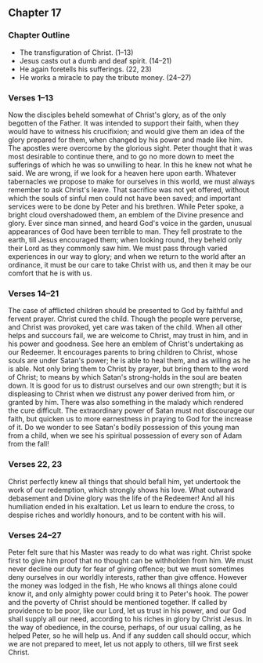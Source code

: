 ## Chapter 17

### Chapter Outline

- The transfiguration of Christ. (1–13)
- Jesus casts out a dumb and deaf spirit. (14–21)
- He again foretells his sufferings. (22, 23)
- He works a miracle to pay the tribute money. (24–27)

### Verses 1–13

Now the disciples beheld somewhat of Christ's glory, as of the only begotten of the Father. It was intended to support their faith, when they would have to witness his crucifixion; and would give them an idea of the glory prepared for them, when changed by his power and made like him. The apostles were overcome by the glorious sight. Peter thought that it was most desirable to continue there, and to go no more down to meet the sufferings of which he was so unwilling to hear. In this he knew not what he said. We are wrong, if we look for a heaven here upon earth. Whatever tabernacles we propose to make for ourselves in this world, we must always remember to ask Christ's leave. That sacrifice was not yet offered, without which the souls of sinful men could not have been saved; and important services were to be done by Peter and his brethren. While Peter spoke, a bright cloud overshadowed them, an emblem of the Divine presence and glory. Ever since man sinned, and heard God's voice in the garden, unusual appearances of God have been terrible to man. They fell prostrate to the earth, till Jesus encouraged them; when looking round, they beheld only their Lord as they commonly saw him. We must pass through varied experiences in our way to glory; and when we return to the world after an ordinance, it must be our care to take Christ with us, and then it may be our comfort that he is with us.

### Verses 14–21

The case of afflicted children should be presented to God by faithful and fervent prayer. Christ cured the child. Though the people were perverse, and Christ was provoked, yet care was taken of the child. When all other helps and succours fail, we are welcome to Christ, may trust in him, and in his power and goodness. See here an emblem of Christ's undertaking as our Redeemer. It encourages parents to bring children to Christ, whose souls are under Satan's power; he is able to heal them, and as willing as he is able. Not only bring them to Christ by prayer, but bring them to the word of Christ; to means by which Satan's strong-holds in the soul are beaten down. It is good for us to distrust ourselves and our own strength; but it is displeasing to Christ when we distrust any power derived from him, or granted by him. There was also something in the malady which rendered the cure difficult. The extraordinary power of Satan must not discourage our faith, but quicken us to more earnestness in praying to God for the increase of it. Do we wonder to see Satan's bodily possession of this young man from a child, when we see his spiritual possession of every son of Adam from the fall!

### Verses 22, 23

Christ perfectly knew all things that should befall him, yet undertook the work of our redemption, which strongly shows his love. What outward debasement and Divine glory was the life of the Redeemer! And all his humiliation ended in his exaltation. Let us learn to endure the cross, to despise riches and worldly honours, and to be content with his will.

### Verses 24–27

Peter felt sure that his Master was ready to do what was right. Christ spoke first to give him proof that no thought can be withholden from him. We must never decline our duty for fear of giving offence; but we must sometimes deny ourselves in our worldly interests, rather than give offence. However the money was lodged in the fish, He who knows all things alone could know it, and only almighty power could bring it to Peter's hook. The power and the poverty of Christ should be mentioned together. If called by providence to be poor, like our Lord, let us trust in his power, and our God shall supply all our need, according to his riches in glory by Christ Jesus. In the way of obedience, in the course, perhaps, of our usual calling, as he helped Peter, so he will help us. And if any sudden call should occur, which we are not prepared to meet, let us not apply to others, till we first seek Christ.

